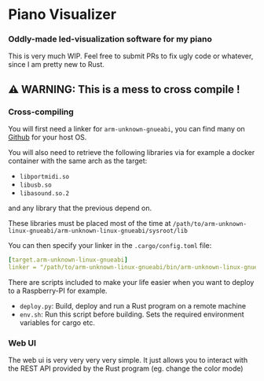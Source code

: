 # Piano Visualizer
### Oddly-made led-visualization software for my piano

This is very much WIP. Feel free to submit PRs to fix ugly code or whatever, since I am pretty new to Rust.

## :warning: WARNING: This is a mess to cross compile !

### Cross-compiling

You will first need a linker for `arm-unknown-gnueabi`, you can find many on [Github](https://github.com/search?q=toolchain+arm) for your host OS.

You will also need to retrieve the following libraries via for example a docker container with the same arch as the target:

- `libportmidi.so`
- `libusb.so`
- `libasound.so.2`

and any library that the previous depend on.

These libraries must be placed most of the time at `/path/to/arm-unknown-linux-gnueabi/arm-unknown-linux-gnueabi/sysroot/lib`

You can then specify your linker in the `.cargo/config.toml` file:

```yaml
[target.arm-unknown-linux-gnueabi]
linker = "/path/to/arm-unknown-linux-gnueabi/bin/arm-unknown-linux-gnueabi-gcc"
```

There are scripts included to make your life easier when you want to deploy to a Raspberry-PI for example.

- `deploy.py`: Build, deploy and run a Rust program on a remote machine
- `env.sh`: Run this script before building. Sets the required environment variables for cargo etc.

### Web UI

The web ui is very very very very simple. It just allows you to interact with the REST API provided by the Rust program (eg. change the color mode)
